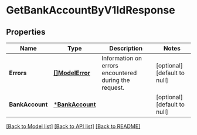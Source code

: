 # GetBankAccountByV1IdResponse

## Properties

 Name            | Type                               | Description                                           | Notes                        
-----------------|------------------------------------|-------------------------------------------------------|------------------------------
 **Errors**      | [**[]ModelError**](Error.md)       | Information on errors encountered during the request. | [optional] [default to null] 
 **BankAccount** | [***BankAccount**](BankAccount.md) |                                                       | [optional] [default to null] 

[[Back to Model list]](../README.md#documentation-for-models) [[Back to API list]](../README.md#documentation-for-api-endpoints) [[Back to README]](../README.md)

